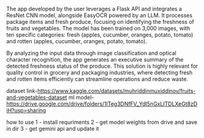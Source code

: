 The app developed by the user leverages a Flask API and integrates a ResNet CNN model, alongside EasyOCR powered by an LLM. It processes package items and fresh produce, focusing on identifying the freshness of fruits and vegetables. The model has been trained on 3,000 images, with ten specific categories: fresh (apples, cucumber, oranges, potato, tomato) and rotten (apples, cucumber, oranges, potato, tomato).

By analyzing the input data through image classification and optical character recognition, the app generates an executive summary of the detected freshness status of the produce. This solution is highly relevant for quality control in grocery and packaging industries, where detecting fresh and rotten items efficiently can streamline operations and reduce waste.

dataset link-https://www.kaggle.com/datasets/muhriddinmuxiddinov/fruits-and-vegetables-dataset
ml model-https://drive.google.com/drive/folders/1lTeg3DNfFV_YdI5nGxLITDLXeGt8zDiH?usp=sharing

how to use
1 - install requriments
2 - get model weights from drive and save in dir
3 - get gemini api and update it 
